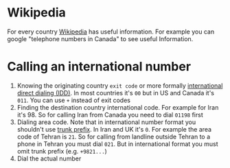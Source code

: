 # Wikipedia

For every country [Wikipedia](https://en.wikipedia.org/) has useful information. For example you can google "telephone numbers in Canada" to see useful Information.

# Calling an international number

1. Knowing the originating country `exit code` or more formally [international direct dialing (IDD)](https://en.wikipedia.org/wiki/List_of_international_call_prefixes). In most countries it's `00` but in US and Canada it's `011`. You can use `+` instead of exit codes
2. Finding the destination country international code. For example for Iran it's 98. So for calling Iran from Canada you need to dial `01198` first
3. Dialing area code. Note that in international number format you shouldn't use [trunk prefix](https://en.wikipedia.org/wiki/Trunk_prefix). In Iran and UK it's `0`. For example the area code of Tehran is `21`. So for calling from landline outside Tehran to a phone in Tehran you must dial `021`. But in international format you must omit trunk prefix (e.g. `+9821...`) 
4. Dial the actual number
